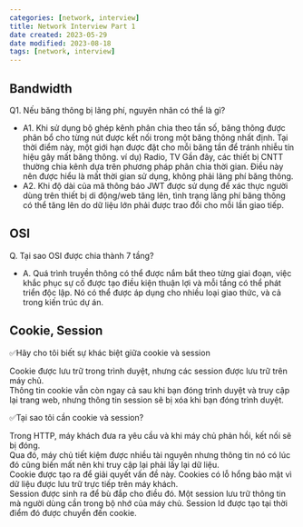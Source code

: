 ```yaml
---
categories: [network, interview]
title: Network Interview Part 1
date created: 2023-05-29
date modified: 2023-08-18
tags: [network, interview]
---
```


## Bandwidth

Q1. Nếu băng thông bị lãng phí, nguyên nhân có thể là gì?

- A1. Khi sử dụng bộ ghép kênh phân chia theo tần số, băng thông được phân bổ cho từng nút được kết nối trong một băng thông nhất định. Tại thời điểm này, một giới hạn được đặt cho mỗi băng tần để tránh nhiễu tín hiệu gây mất băng thông. ví dụ) Radio, TV Gần đây, các thiết bị CNTT thường chia kênh dựa trên phương pháp phân chia thời gian. Điều này nên được hiểu là mất thời gian sử dụng, không phải lãng phí băng thông.
- A2. Khi độ dài của mã thông báo JWT được sử dụng để xác thực người dùng trên thiết bị di động/web tăng lên, tình trạng lãng phí băng thông có thể tăng lên do dữ liệu lớn phải được trao đổi cho mỗi lần giao tiếp.

## OSI

Q. Tại sao OSI được chia thành 7 tầng?

- A. Quá trình truyền thông có thể được nắm bắt theo từng giai đoạn, việc khắc phục sự cố được tạo điều kiện thuận lợi và mỗi tầng có thể phát triển độc lập. Nó có thể được áp dụng cho nhiều loại giao thức, và cả trong kiến trúc dự án.

## Cookie, Session

✅Hãy cho tôi biết sự khác biệt giữa cookie và session

Cookie được lưu trữ trong trình duyệt, nhưng các session được lưu trữ trên máy chủ.  
Thông tin cookie vẫn còn ngay cả sau khi bạn đóng trình duyệt và truy cập lại trang web, nhưng thông tin session sẽ bị xóa khi bạn đóng trình duyệt.

✅Tại sao tôi cần cookie và session?

Trong HTTP, máy khách đưa ra yêu cầu và khi máy chủ phản hồi, kết nối sẽ bị đóng.  
Qua đó, máy chủ tiết kiệm được nhiều tài nguyên nhưng thông tin nó có lúc đó cũng biến mất nên khi truy cập lại phải lấy lại dữ liệu.  
Cookie được tạo ra để giải quyết vấn đề này. Cookies có lỗ hổng bảo mật vì dữ liệu được lưu trữ trực tiếp trên máy khách.  
Session được sinh ra để bù đắp cho điều đó. Một session lưu trữ thông tin mà người dùng cần trong bộ nhớ của máy chủ. Session Id được tạo tại thời điểm đó được chuyển đến cookie.
